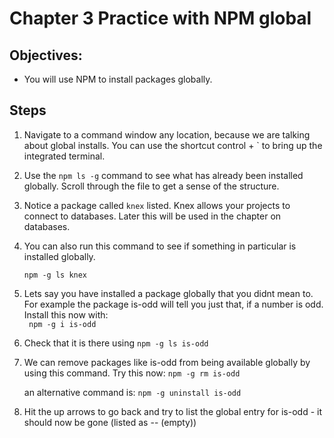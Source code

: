 # Chapter 3 Practice with NPM global

## Objectives:
* You will use NPM to install packages globally.

## Steps

1. Navigate to a command window any location, because we are talking about global installs. You can use the shortcut control + ` to bring up the integrated terminal.

1. Use the `npm ls -g` command to see what has already been installed globally. Scroll through the file to get a sense of the structure.

1. Notice a package called `knex` listed. Knex allows your projects to connect to databases. Later this will be used in the chapter on databases.  

1. You can also run this command to see if something in particular is installed globally.

    ``` npm -g ls knex ```

2. Lets say you have installed a package globally that you didnt mean to. For example the package is-odd will tell you just that, if a number is odd. Install this now with:  
    ``` npm -g i is-odd```

3. Check that it is there using
    ``` npm -g ls is-odd ```

4. We can remove packages like is-odd from being available globally by using this command. Try this now:
    ``` npm -g rm is-odd ```

    an alternative command is:
    ``` npm -g uninstall is-odd ```

5. Hit the up arrows to go back and try to list the global entry for is-odd - it should now be gone (listed as -- (empty))
